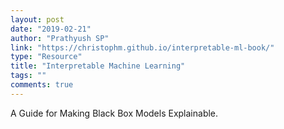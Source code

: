 ```yaml
---
layout: post
date: "2019-02-21"
author: "Prathyush SP"
link: "https://christophm.github.io/interpretable-ml-book/"
type: "Resource"
title: "Interpretable Machine Learning"
tags: ""
comments: true
---
```

A Guide for Making Black Box Models Explainable.